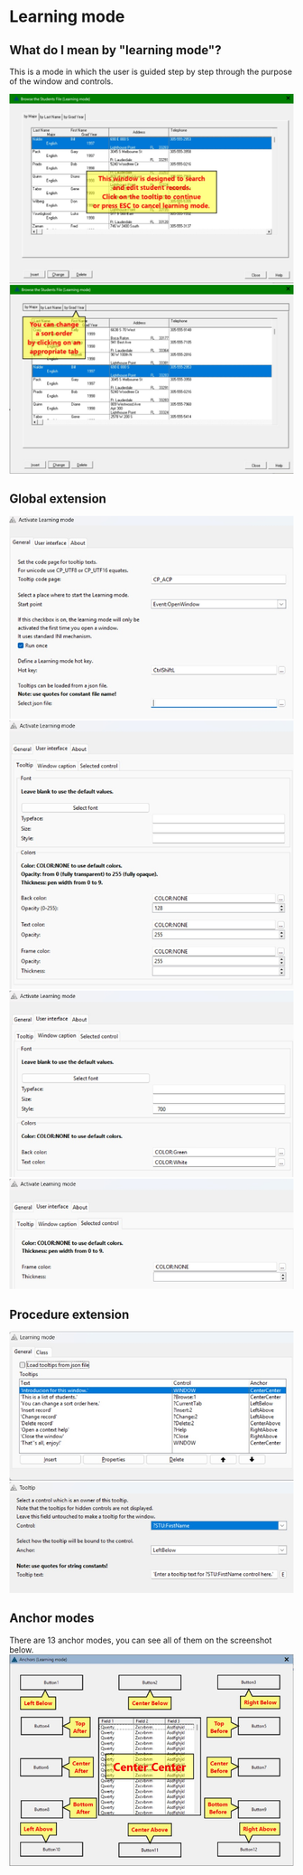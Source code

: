 # Learning mode
## What do I mean by "learning mode"?  
This is a mode in which the user is guided step by step through the purpose of the window and controls.  

![Learning mode intro tooltip](https://github.com/mikeduglas/Learning-mode/blob/master/screenshots/lm-browse-intro-tooltip.jpg?raw=true)  
![Learning mode sheet control tooltip](https://github.com/mikeduglas/Learning-mode/blob/master/screenshots/lm-browse-sheet-tooltip.jpg?raw=true)  

## Global extension
![Global extension general](https://github.com/mikeduglas/Learning-mode/blob/master/screenshots/tpl-general.jpg?raw=true)  
![Global extension UI Tooltip](https://github.com/mikeduglas/Learning-mode/blob/master/screenshots/tpl-ui-tooltip.jpg?raw=true)  
![Global extension UI Window caption](https://github.com/mikeduglas/Learning-mode/blob/master/screenshots/tpl-ui-caption.jpg?raw=true)  
![Global extension UI Selected control](https://github.com/mikeduglas/Learning-mode/blob/master/screenshots/tpl-ui-control.jpg?raw=true)  

## Procedure extension
![Procedure extension general](https://github.com/mikeduglas/Learning-mode/blob/master/screenshots/tpl-local-general.jpg?raw=true)  
![Procedure extension Tooltip settings](https://github.com/mikeduglas/Learning-mode/blob/master/screenshots/tpl-local-tooltip-settings.jpg?raw=true)  

## Anchor modes
There are 13 anchor modes, you can see all of them on the screenshot below.
![Anchor modes](https://github.com/mikeduglas/Learning-mode/blob/master/screenshots/anchors.jpg?raw=true)  
